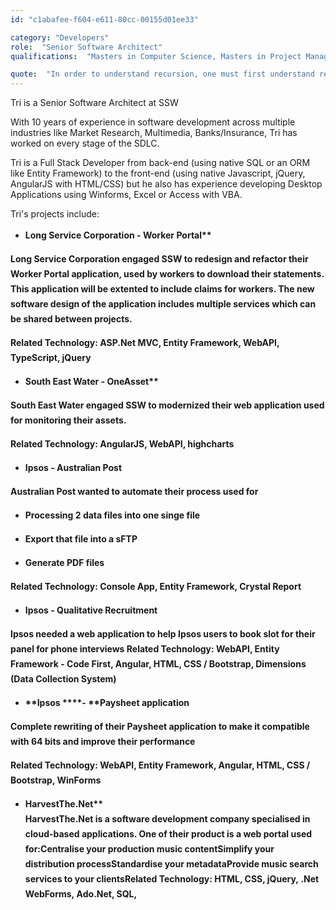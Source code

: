 ```yaml
---
id: "c1abafee-f604-e611-80cc-00155d01ee33"

category: "Developers"
role:  "Senior Software Architect"
qualifications:  "Masters in Computer Science, Masters in Project Management"

quote:  "In order to understand recursion, one must first understand recursion."
---
```


Tri is a Senior Software Architect at SSW

With 10 years of experience in software development across multiple industries like Market Research, Multimedia, Banks/Insurance, Tri has worked on every stage of the SDLC.  

Tri is a Full Stack Developer from back-end (using native SQL or an ORM like Entity Framework) to the front-end (using native Javascript, jQuery, AngularJS with HTML/CSS) but he also has experience developing Desktop Applications using Winforms, Excel or Access with VBA.

Tri's projects include:  

*   <strong style="line-height:24px;">Long Service Corporation - Worker Portal**  

Long Service Corporation engaged SSW to redesign and refactor their Worker Portal application, used by workers to download their statements. This application will be extented to include claims for workers. The new software design of the application includes multiple services which can be shared between projects.  

Related Technology: ASP.Net MVC, Entity Framework, WebAPI, TypeScript, jQuery

*   <strong style="line-height:24px;">South East Water - OneAsset**  

South East Water engaged SSW to modernized their web application used for monitoring their assets.  

Related Technology: AngularJS, WebAPI, highcharts  

*   **Ipsos - Australian Post**  

Australian Post wanted to automate their process used for

- Processing 2 data files into one singe file

- Export that file into a sFTP

- Generate PDF files

Related Technology: Console App, Entity Framework, Crystal Report

*   **Ipsos - Qualitative Recruitment**  

Ipsos needed a web application to help Ipsos users to book slot for their panel for phone interviews
Related Technology: WebAPI, Entity Framework - Code First, Angular, HTML, CSS / Bootstrap, Dimensions (Data Collection System)  

*   **Ipsos ****- ****Paysheet application**  

Complete rewriting of their Paysheet application to make it compatible with 64 bits and improve their performance

Related Technology: WebAPI, Entity Framework, Angular, HTML, CSS / Bootstrap, WinForms  

*   <strong style="line-height:18px;">HarvestThe.Net**  
HarvestThe.Net is a software development company specialised in cloud-based applications. One of their product is a web portal used for:Centralise your production music contentSimplify your distribution processStandardise your metadataProvide music search services to your clientsRelated Technology: HTML, CSS, jQuery, .Net WebForms, Ado.Net, SQL,

</strong></strong></strong>
